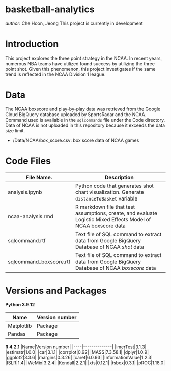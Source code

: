 # basketball-analytics


*author*: Che Hoon, Jeong
This project is currently in development


# Introduction

This project explores the three point strategy in the NCAA. In recent years, numerous NBA teams have utilized found success by utilizing the three point shot. Given this phenomenon, this project investigates if the same trend is reflected in the NCAA Division 1 league.


# Data

The NCAA boxscore and play-by-play data was retrieved from the Google Cloud BigQuery database uploaded by SportsRadar and the NCAA. Command used is available in the `sqlcommands` file under the Code directory. Data of NCAA is not uploaded in this repository because it exceeds the data size limit.

- /Data/NCAA/box_score.csv: box score data of NCAA games

# Code Files

|File Name.    |Description|
|--------------|-----------|
|analysis.ipynb|Python code that generates shot chart visualization. Generate `distanceToBasket` variable|
|ncaa-analysis.rmd|R markdown file that test assumptions, create, and evaluate Logistic Mixed Effects Model of NCAA boxscore data|
|sqlcommand.rtf |Text file of SQL command to extract data from Google BigQuery Database of NCAA *shot* data|
|sqlcommand_boxscore.rtf | Text file of SQL command to extract data from Google BigQuery Database of NCAA *boxscore* data|


# Versions and Packages

**Python 3.9.12**

|Name|Version number|
|----|--------------|
|Matplotlib|Package|3.5.1|
|Pandas|Package|1.4.2|

**R 4.2.1**
|Name|Version number|
|----|--------------|
|lmerTest|3.1.3|
|estimatr|1.0.0|
|car|3.1.1|
|corrplot|0.92|
|MASS|7.3.58.1|
|dplyr|1.0.9|
|ggplot2|3.3.6|
|margins|0.3.26|
|caret|6.0.93|
|InformationValue|1.2.3|
|ISLR|1.4|
|WeMix|3.2.4|
|Kendall|2.2.1|
|xts|0.12.1|
|tsbox|0.3.1|
|pROC|1.18.0|

